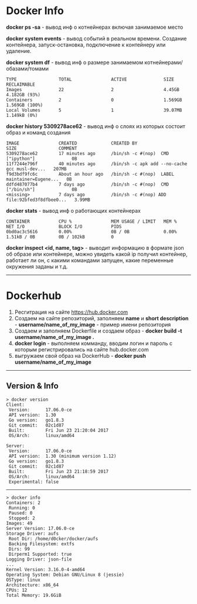 # Docker Info

**docker ps -sa** - вывод инф о котнейнерах включая занимаемое место

**docker system events** - вывод событий в реальном времени. Создание контейнера, запуск-остановка, подключение к контейнеру или удаление.

**docker system df** - вывод инф о размере занимаемом котнейнерами/обазами/томами
```
TYPE                TOTAL               ACTIVE              SIZE                RECLAIMABLE
Images              22                  2                   4.45GB              4.182GB (93%)
Containers          2                   0                   1.569GB             1.569GB (100%)
Local Volumes       5                   1                   39.07MB             1.149kB (0%)
```

**docker history 5309278ace62** - вывод инф о слоях из которых состоит образ и команд создания
```
IMAGE               CREATED             CREATED BY                                      SIZE                COMMENT
5309278ace62        17 minutes ago      /bin/sh -c #(nop)  CMD ["ipython"]              0B
11f7244e796f        40 minutes ago      /bin/sh -c apk add --no-cache gcc musl-dev...   207MB
f9d3bdf9fc6c        About an hour ago   /bin/sh -c #(nop)  LABEL maintainer=Eugene...   0B
ddfd487077b4        7 days ago          /bin/sh -c #(nop)  CMD ["/bin/sh"]              0B
<missing>           7 days ago          /bin/sh -c #(nop) ADD file:92bfed3f8dfbee0...   3.99MB
```
**docker stats** - вывод инф о работающих контейнерах
```
CONTAINER           CPU %               MEM USAGE / LIMIT   MEM %               NET I/O             BLOCK I/O           PIDS
0bd0ac3c5616        0.00%               0B / 0B             0.00%               1.51kB / 0B         0B / 102kB          0
```
**docker inspect <id, name, tag>** - выводит информацию в формате json об образе или контейнере, можно увидеть какой ip получил контейнер, работает ли он, с какими командами запущен, какие переменные окружения заданы и т.д.
_____
# Dockerhub
 1) Ресгитрация на сайте https://hub.docker.com
 2) Создаем на сайте репозиторий, заполняем **name** и **short description** - 
 **username/name_of_my_image** - пример имени репозитория
 3) Создаем и заполняем Dockerfile и создаем образ - 
 **docker build -t username/name_of_my_image .**
 4) **docker login** - выполняем комманду, вводим логин и пароль с которым регистрировались на сайте hub.docker.com
 5) выгружаем свой образ на DockerHub - 
 **docker push username/name_of_my_image**
_____
## Version & Info
```
> docker version
Client:
 Version:      17.06.0-ce
 API version:  1.30
 Go version:   go1.8.3
 Git commit:   02c1d87
 Built:        Fri Jun 23 21:20:04 2017
 OS/Arch:      linux/amd64

Server:
 Version:      17.06.0-ce
 API version:  1.30 (minimum version 1.12)
 Go version:   go1.8.3
 Git commit:   02c1d87
 Built:        Fri Jun 23 21:18:59 2017
 OS/Arch:      linux/amd64
 Experimental: false
```
_____
```
> docker info
Containers: 2
 Running: 0
 Paused: 0
 Stopped: 2
Images: 49
Server Version: 17.06.0-ce
Storage Driver: aufs
 Root Dir: /home/d0cker/docker/aufs
 Backing Filesystem: extfs
 Dirs: 99
 Dirperm1 Supported: true
Logging Driver: json-file
...
Kernel Version: 3.16.0-4-amd64
Operating System: Debian GNU/Linux 8 (jessie)
OSType: linux
Architecture: x86_64
CPUs: 12
Total Memory: 19.6GiB
```
